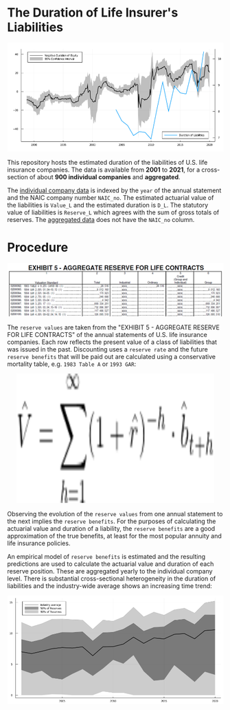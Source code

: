 # The Duration of Life Insurer's Liabilities

![public companies durations](</misc/Stock Market Equity Dura.png>)

This repository hosts the estimated duration of the liabilities of U.S. life insurance companies. The data is available from **2001** to **2021**, for a cross-section of about **900 individual companies** and **aggregated**.

The [individual company data](/data/liability_duration.csv) is indexed by the `year` of the annual statement and the NAIC company number `NAIC_no`. The estimated actuarial value of the liabilities is `Value_L` and the estimated duration is `D_L`. The statutory value of liabilities is `Reserve_L` which agrees with the sum of gross totals of reserves. The [aggregated data](/data/liability_duration_agg.csv) does not have the `NAIC_no` column.

# Procedure

![Exhibit 5](</misc/ex5.png>)

The `reserve values` are taken from the "EXHIBIT 5 - AGGREGATE RESERVE FOR LIFE CONTRACTS" of the annual statements of U.S. life insurance companies. Each row reflects the present value of a class of liabilities that was issued in the past. Discounting uses a `reserve rate` and the future `reserve benefits` that will be paid out are calculated using a conservative mortality table, e.g. `1983 Table A` or `1993 GAR`:

<p align="center">
  <img width="460" height="300" src="/misc/value.gif">
</p>

Observing the evolution of the `reserve values` from one annual statement to the next implies the `reserve benefits`. For the purposes of calculating the actuarial value and duration of a liability, the `reserve benefits` are a good approximation of the true benefits, at least for the most popular annuity and life insurance policies. 

An empirical model of `reserve benefits` is estimated and the resulting predictions are used to calculate the actuarial value and duration of each reserve position. These are aggregated yearly to the individual company level. There is substantial cross-sectional heterogeneity in the duration of liabilities and the industry-wide average shows an increasing time trend:

![Exhibit 5](</misc/Duration Liabilities.png>)
